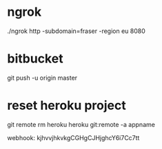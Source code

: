 # ngrok
./ngrok http -subdomain=fraser -region eu 8080

# bitbucket
git push -u origin master

# reset heroku project
git remote rm heroku
heroku git:remote -a appname

webhook: kjhvvjhkvkgCGHgCJHjghcY6i7Cc7tt
